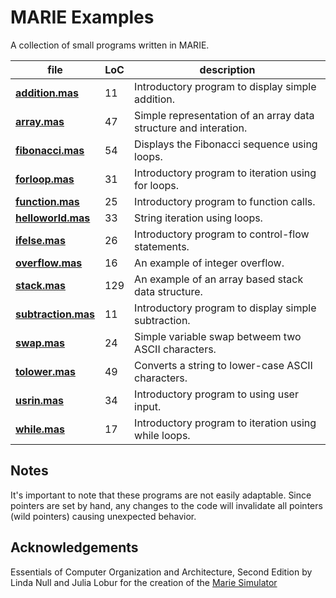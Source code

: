# MARIE Examples

A collection of small programs written in MARIE.

| file | LoC | description |
| ---- | --- | ----------- |
| **[addition.mas](mas/addition.mas)** | 11 | Introductory program to display simple addition. |
| **[array.mas](mas/array.mas)** | 47 | Simple representation of an array data structure and interation. |
| **[fibonacci.mas](mas/fibonacci.mas)** | 54 | Displays the Fibonacci sequence using loops. |
| **[forloop.mas](mas/forloop.mas)** | 31 | Introductory program to iteration using for loops. |
| **[function.mas](mas/function.mas)** | 25 | Introductory program to function calls. |
| **[helloworld.mas](mas/helloworld.mas)** | 33 | String iteration using loops. |
| **[ifelse.mas](mas/ifelse.mas)** | 26 | Introductory program to control-flow statements. |
| **[overflow.mas](mas/overflow.mas)** | 16 | An example of integer overflow. |
| **[stack.mas](mas/stack.mas)** | 129 | An example of an array based stack data structure. |
| **[subtraction.mas](mas/subtraction.mas)** | 11 | Introductory program to display simple subtraction. |
| **[swap.mas](mas/swap.mas)** | 24 | Simple variable swap betweem two ASCII characters. |
| **[tolower.mas](mas/tolower.mas)** | 49 | Converts a string to lower-case ASCII characters. |
| **[usrin.mas](mas/usrin.mas)** | 34 | Introductory program to using user input. |
| **[while.mas](mas/while.mas)** | 17 | Introductory program to iteration using while loops. |

## Notes

It's important to note that these programs are not easily adaptable. Since pointers are set by hand, any changes to the code will invalidate all pointers (wild pointers) causing unexpected behavior.

## Acknowledgements

Essentials of Computer Organization and Architecture, Second Edition by Linda Null and Julia Lobur for the creation of the [Marie Simulator]( http://computerscience.jbpub.com/ecoa/2e/student_resources.cfm)
